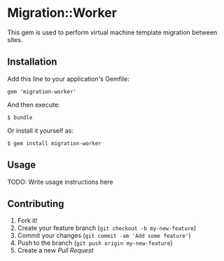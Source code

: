 # Migration::Worker

This gem is used to perform virtual machine template migration between sites.

## Installation

Add this line to your application's Gemfile:

    gem 'migration-worker'

And then execute:

    $ bundle

Or install it yourself as:

    $ gem install migration-worker

## Usage

TODO: Write usage instructions here

## Contributing

1. Fork it!
2. Create your feature branch (`git checkout -b my-new-feature`)
3. Commit your changes (`git commit -am 'Add some feature'`)
4. Push to the branch (`git push origin my-new-feature`)
5. Create a new *Pull Request*
